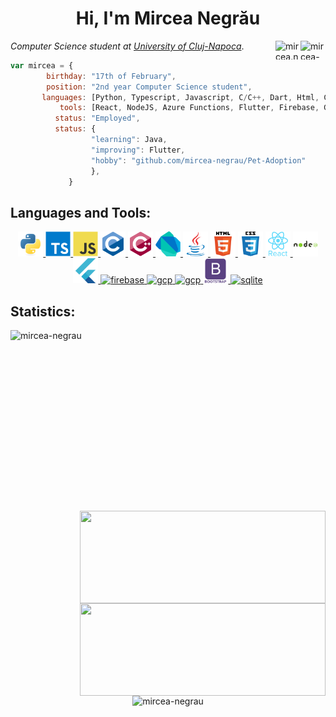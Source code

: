 <h1 align="center">Hi, I'm Mircea Negrău</h1>
<p align="left">
<i>Computer Science student at <a href="https://www.ubbcluj.ro/en/facultati/matematica_informatica">University of Cluj-Napoca</a></i>.<a href="https://linkedin.com/in/mircea-negrau" target="blank"><img align="right" src="https://raw.githubusercontent.com/rahuldkjain/github-profile-readme-generator/master/src/images/icons/Social/linked-in-alt.svg" alt="mircea-negrau" height="30" width="40" /></a>  
<a href="https://fb.com/mircea.ngr/" target="blank"><img align="right" src="https://raw.githubusercontent.com/rahuldkjain/github-profile-readme-generator/master/src/images/icons/Social/facebook.svg" alt="mircea.ngr" height="30" width="40" /></a>
</p>
 
```javascript
var mircea = {
        birthday: "17th of February",
        position: "2nd year Computer Science student",
       languages: [Python, Typescript, Javascript, C/C++, Dart, Html, Css, C#, Java],
           tools: [React, NodeJS, Azure Functions, Flutter, Firebase, Google Cloud, Qt, Bootstrap, Sql],
          status: "Employed",
          status: {
                  "learning": Java,
                  "improving": Flutter,
                  "hobby": "github.com/mircea-negrau/Pet-Adoption"
                  },
             }
```

<h2 align="left">Languages and Tools:</h2>
<p align="center">
    <a href="https://www.python.org" target="_blank"> <img
            src="https://raw.githubusercontent.com/devicons/devicon/master/icons/python/python-original.svg"
            alt="python" width="40" height="40"/>
    </a>
    <a href="https://www.typescriptlang.org/" target="_blank"> <img
            src="https://raw.githubusercontent.com/devicons/devicon/master/icons/typescript/typescript-original.svg"
            alt="typescript" width="40" height="40"/>
    <a href="https://developer.mozilla.org/en-US/docs/Web/JavaScript"
       target="_blank"> <img
            src="https://raw.githubusercontent.com/devicons/devicon/master/icons/javascript/javascript-original.svg"
            alt="javascript" width="40" height="40"/>
    </a>
    <a href="https://www.cprogramming.com/" target="_blank"> <img
            src="https://raw.githubusercontent.com/devicons/devicon/master/icons/c/c-original.svg" alt="c" width="40"
            height="40"/>
    </a>
    <a href="https://www.w3schools.com/cpp/" target="_blank"> <img
            src="https://raw.githubusercontent.com/devicons/devicon/master/icons/cplusplus/cplusplus-original.svg"
            alt="cplusplus" width="40" height="40"/>
    </a>
    <a href="https://dart.dev/" target="_blank"> <img
            src="https://raw.githubusercontent.com/devicons/devicon/master/icons/dart/dart-original.svg"
            alt="dart" width="40" height="40"/>
    </a>
    <a href="https://www.java.com/en/" target="_blank"> <img
            src="https://raw.githubusercontent.com/devicons/devicon/master/icons/java/java-original.svg"
            alt="java"
            width="40" height="40"/>
    </a>
    <a href="https://www.w3.org/html/" target="_blank"> <img
            src="https://raw.githubusercontent.com/devicons/devicon/master/icons/html5/html5-original-wordmark.svg"
            alt="html5" width="40" height="40"/>
    </a>
    <a href="https://www.w3schools.com/css/" target="_blank"> <img
            src="https://raw.githubusercontent.com/devicons/devicon/master/icons/css3/css3-original-wordmark.svg"
            alt="css3"
            width="40" height="40"/>
    </a>
    <a href="https://reactjs.org/" target="_blank"> <img
            src="https://raw.githubusercontent.com/devicons/devicon/master/icons/react/react-original-wordmark.svg"
            alt="react" width="40" height="40"/>
    </a>
    <a href="https://nodejs.org/en/" target="_blank"> <img
            src="https://raw.githubusercontent.com/devicons/devicon/master/icons/nodejs/nodejs-original-wordmark.svg"
            alt="react" width="40" height="40"/>
    </a>
    <a href="https://flutter.dev/" target="_blank"> <img
            src="https://raw.githubusercontent.com/devicons/devicon/master/icons/flutter/flutter-original.svg"
            alt="react" width="40" height="40"/>
    </a>
    <a href="https://firebase.google.com/" target="_blank"> <img
            src="https://www.vectorlogo.zone/logos/firebase/firebase-icon.svg" alt="firebase" width="40" height="40"/>
    </a>
    <a href="https://cloud.google.com" target="_blank"> <img
            src="https://www.vectorlogo.zone/logos/google_cloud/google_cloud-icon.svg" alt="gcp" width="40"
            height="40"/>
    </a>
    <a href="https://docs.microsoft.com/en-us/azure/azure-functions/" target="_blank"> <img
            src="https://www.vectorlogo.zone/logos/azurefunctions/azurefunctions-icon.svg" alt="gcp" width="40"
            height="40"/>
    </a>
    <a href="https://getbootstrap.com" target="_blank">
        <img src="https://raw.githubusercontent.com/devicons/devicon/master/icons/bootstrap/bootstrap-plain-wordmark.svg"
             alt="bootstrap" width="40" height="40"/>
    </a>
    <a href="https://www.sqlite.org/" target="_blank"> <img
            src="https://www.vectorlogo.zone/logos/sqlite/sqlite-icon.svg" alt="sqlite" width="40" height="40"/>
    </a>
</p>

<h2 align="left">Statistics:</h2>
<img align="left" src="https://metrics.lecoq.io/mircea-negrau" alt="mircea-negrau" width="375" height="289"/>
<img align="right" src="https://github-readme-stats.vercel.app/api?username=mircea-negrau&show_icons=true&theme=gruvbox&bg_color=151515&icon_color=f18c00&title_color=f18c00&text_color=fdfdfd&count_private=true&show_border=false" width="393" height="148"/>
<img align="right" src="https://github-readme-streak-stats.herokuapp.com/?user=mircea-negrau&count_private=true&theme=dark&show_border=false" width="393" height="148"/>
    
     
<br><br><br><br><br><br><br><br><br><br><br><br><br><br><br><br>

<p align="center"> <img src="https://komarev.com/ghpvc/?username=mircea-negrau&label=Profile%20views&color=0e75b6&style=flat" alt="mircea-negrau" /> </p>
